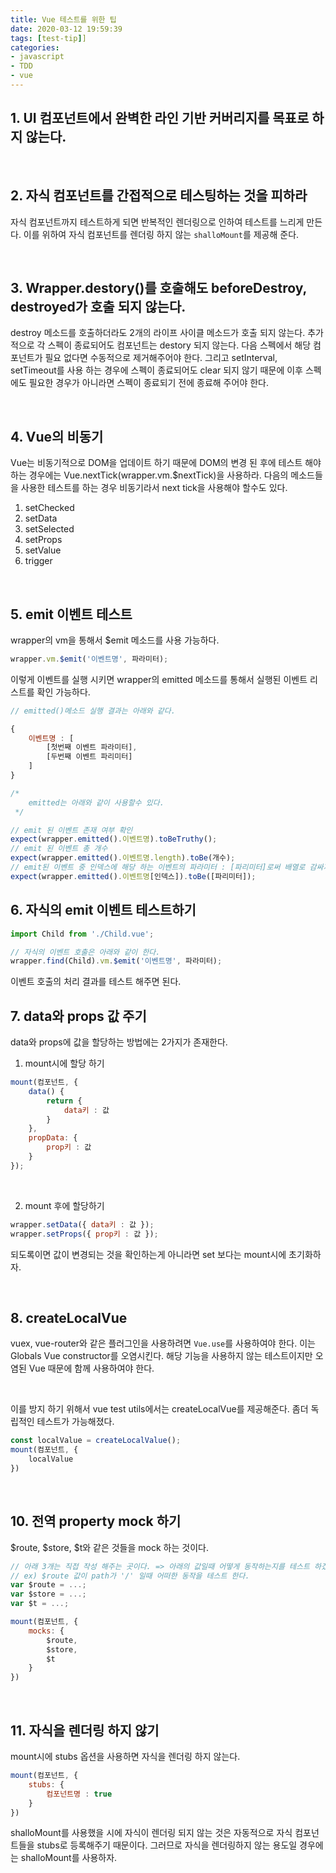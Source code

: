 ```yaml
---
title: Vue 테스트를 위한 팁
date: 2020-03-12 19:59:39
tags: [test-tip]]
categories:
- javascript
- TDD
- vue
---
```


## 1. UI 컴포넌트에서 완벽한 라인 기반 커버리지를 목표로 하지 않는다.

<br>

## 2. 자식 컴포넌트를 간접적으로 테스팅하는 것을 피하라
자식 컴포넌트까지 테스트하게 되면 반복적인 렌더링으로 인하여 테스트를 느리게 만든다. 이를 위하여 자식 컴포넌트를 렌더링 하지 않는 `shalloMount`를 제공해 준다.

<br>

## 3. Wrapper.destory()를 호출해도 beforeDestroy, destroyed가 호출 되지 않는다.
destroy 메소드를 호출하더라도 2개의 라이프 사이클 메소드가 호출 되지 않는다. 추가적으로 각 스펙이 종료되어도 컴포넌트는 destory 되지 않는다. 다음 스펙에서 해당 컴포넌트가 필요 없다면 수동적으로 제거해주어야 한다.
그리고 setInterval, setTimeout를 사용 하는 경우에 스펙이 종료되어도 clear 되지 않기 때문에 이후 스펙에도 필요한 경우가 아니라면 스펙이 종료되기 전에 종료해 주어야 한다.

<br>

## 4. Vue의 비동기
Vue는 비동기적으로 DOM을 업데이트 하기 때문에 DOM의 변경 된 후에 테스트 해야 하는 경우에는 Vue.nextTick(wrapper.vm.$nextTick)을 사용하라.
다음의 메소드들을 사용한 테스트를 하는 경우 비동기라서 next tick을 사용해야 할수도 있다.

1. setChecked
1. setData
1. setSelected
1. setProps
1. setValue
1. trigger

<br>

## 5. emit 이벤트 테스트
wrapper의 vm을 통해서 $emit 메소드를 사용 가능하다.

```js
wrapper.vm.$emit('이벤트명', 파라미터);
```

이렇게 이벤트를 실행 시키면 wrapper의 emitted 메소드를 통해서 실행된 이벤트 리스트를 확인 가능하다.

```js
// emitted()메소드 실행 결과는 아래와 같다.

{
    이벤트명 : [
        [첫번째 이벤트 파라미터],
        [두번째 이벤트 파리미터]
    ]
}
```

```js
/*
    emitted는 아래와 같이 사용할수 있다.
 */

// emit 된 이벤트 존재 여부 확인
expect(wrapper.emitted().이벤트명).toBeTruthy();	
// emit 된 이벤트 총 개수
expect(wrapper.emitted().이벤트명.length).toBe(개수);	
// emit된 이벤트 중 인덱스에 해당 하는 이벤트의 파라미터 : [파리미터]로써 배열로 감싸져 있다.
expect(wrapper.emitted().이벤트명[인덱스]).toBe([파리미터]);	
```

## 6. 자식의 emit 이벤트 테스트하기

```js
import Child from './Child.vue';

// 자식의 이벤트 호출은 아래와 같이 한다.
wrapper.find(Child).vm.$emit('이벤트명', 파라미터);
```

이벤트 호출의 처리 결과를 테스트 해주면 된다.

## 7. data와 props 값 주기
data와 props에 값을 할당하는 방법에는 2가지가 존재한다.

1. mount시에 할당 하기

```js
mount(컴포넌트, {
    data() {
        return {
            data키 : 값
        }
    },
    propData: {
        prop키 : 값
    }
});
```

<br>

2. mount 후에 할당하기

```js
wrapper.setData({ data키 : 값 });
wrapper.setProps({ prop키 : 값 });
```

되도록이면 값이 변경되는 것을 확인하는게 아니라면 set 보다는 mount시에 초기화하자.

<br>

## 8. createLocalVue
vuex, vue-router와 같은 플러그인을 사용하려면 `Vue.use`를 사용하여야 한다. 이는 Globals Vue constructor를 오염시킨다.
해당 기능을 사용하지 않는 테스트이지만 오염된 Vue 때문에 함께 사용하여야 한다.

<br>

이를 방지 하기 위해서 vue test utils에서는 createLocalVue를 제공해준다. 좀더 독립적인 테스트가 가능해졌다.

```js
const localValue = createLocalValue();
mount(컴포넌트, {
    localValue
})
```

<br>

## 10. 전역 property mock 하기
$route, $store, $t와 같은 것들을 mock 하는 것이다.

```js
// 아래 3개는 직접 작성 해주는 곳이다. => 아래의 값일때 어떻게 동작하는지를 테스트 하겠다는 것일듯하다.
// ex) $route 값이 path가 '/' 일때 어떠한 동작을 테스트 한다.
var $route = ...;
var $store = ...;
var $t = ...;

mount(컴포넌트, {
    mocks: {
        $route,
        $store,
        $t
    }
})
```

<br>

## 11. 자식을 렌더링 하지 않기
mount시에 stubs 옵션을 사용하면 자식을 렌더링 하지 않는다.

```js
mount(컴포넌트, {
    stubs: {
        컴포넌트명 : true
    }
})
```

shalloMount를 사용했을 시에 자식이 렌더링 되지 않는 것은 자동적으로 자식 컴포넌트들을 stubs로 등록해주기 때문이다.
그러므로 자식을 렌더링하지 않는 용도일 경우에는 shalloMount를 사용하자.